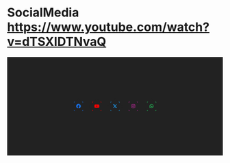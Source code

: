 # SocialMedia https://www.youtube.com/watch?v=dTSXlDTNvaQ
<p align="center">
  <img src="preview.png" alt="preview del proyecto"  width="1600">
</p>
